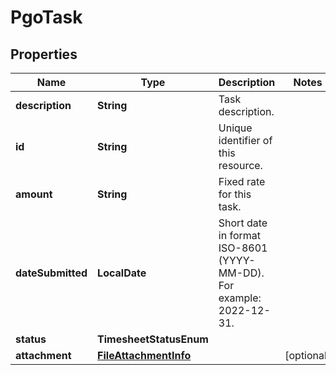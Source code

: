 

# PgoTask


## Properties

| Name | Type | Description | Notes |
|------------ | ------------- | ------------- | -------------|
|**description** | **String** | Task description. |  |
|**id** | **String** | Unique identifier of this resource. |  |
|**amount** | **String** | Fixed rate for this task. |  |
|**dateSubmitted** | **LocalDate** | Short date in format ISO-8601 (YYYY-MM-DD). For example: 2022-12-31. |  |
|**status** | **TimesheetStatusEnum** |  |  |
|**attachment** | [**FileAttachmentInfo**](FileAttachmentInfo.md) |  |  [optional] |



